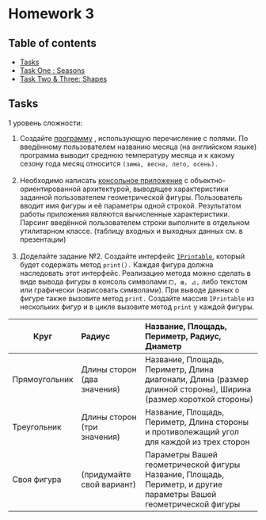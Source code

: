 # Homework 3
## Table of contents
* [Tasks](#tasks)
* [Task One : Seasons](./src/seasons)
* [Task Two & Three: Shapes](./src/shape)

## Tasks
1 уровень сложности:
1. Создайте [программу](./src/seasons) , использующую перечисление с полями.
По введённому пользователем названию месяца (на английском языке) программа выводит среднюю температуру месяца и
к какому сезону года месяц относится `(зима, весна, лето, осень).`<br><br>
2. Необходимо написать [консольное приложение](./src/shape/MainShape.java) с объектно-ориентированной архитектурой,
 выводящее характеристики заданной пользователем геометрической фигуры.
 Пользователь вводит имя фигуры и её параметры одной строкой.
 Результатом работы приложения являются вычисленные характеристики.
 Парсинг введённой пользователем строки выполните в отдельном утилитарном классе.
(таблицу входных и выходных данных см. в презентации)<br><br>
3. Доделайте задание №2. Создайте интерфейс [`IPrintable`](./src/shape/methods/IPrintable.java),
который будет содержать метод `print().`
Каждая фигура должна наследовать этот интерфейс. Реализацию метода можно сделать в виде вывода фигуры
 в консоль символами `⧠, ◍, ⊿,` либо текстом или графически (нарисовать символами).
При выводе данных о фигуре также вызовите метод `print.`
Создайте массив `IPrintable` из нескольких фигур и в цикле вызовите метод `print` у каждой фигуры.

| Круг          | Радиус                      | Название, Площадь, Периметр, Радиус, Диаметр                                                                      |
|---------------|:----------------------------|:------------------------------------------------------------------------------------------------------------------|
| Прямоугольник | Длины сторон (два значения) | Название, Площадь, Периметр, Длина диагонали, Длина (размер длинной стороны), Ширина (размер короткой стороны)    |   
| Треугольник   | Длины сторон (три значения) | Название, Площадь, Периметр, Длина стороны и противолежащий угол для каждой из трех сторон                        |
|  Своя фигура  | (придумайте свой вариант)   | Параметры Вашей геометрической фигуры Название, Площадь, Периметр, и другие параметры Вашей геометрической фигуры |  
 